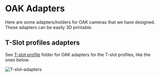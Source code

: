 
# OAK Adapters

Here are some adapters/holders for OAK cameras that we have designed. These adapters can be easily 3D printable.

## T-Slot profiles adapters

See [T-slot profile](./T-Slot-profile/) folder for OAK adapters for the T-slot profiles, like the ones below.

![T-slot-adapters](https://user-images.githubusercontent.com/18037362/188183204-b102ce2d-34d2-407a-8a66-ddc36ebf9b8a.png)
